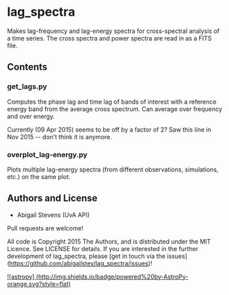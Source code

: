 # lag_spectra
Makes lag-frequency and lag-energy spectra for cross-spectral analysis of a time
series. The cross spectra and power spectra are read in as a FITS file.

## Contents

### get_lags.py
Computes the phase lag and time lag of bands of interest with a 
reference energy band from the average cross spectrum. Can average over 
frequency and over energy.

Currently (09 Apr 2015) seems to be off by a factor of 2?
Saw this line in Nov 2015 -- don't think it is anymore.

### overplot_lag-energy.py
Plots multiple lag-energy spectra (from different observations, simulations, 
etc.) on the same plot.


## Authors and License
* Abigail Stevens (UvA API)

Pull requests are welcome!

All code is Copyright 2015 The Authors, and is distributed under the MIT 
Licence. See LICENSE for details. If you are interested in the further 
development of lag_spectra, please [get in touch via the issues]
(https://github.com/abigailstev/lag_spectra/issues)!

[![astropy]
(http://img.shields.io/badge/powered%20by-AstroPy-orange.svg?style=flat)](http://www.astropy.org/) 